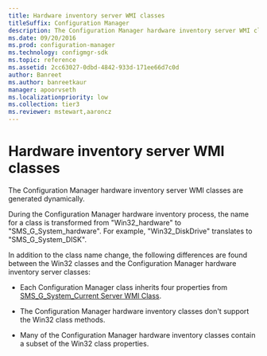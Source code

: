 ```yaml
---
title: Hardware inventory server WMI classes
titleSuffix: Configuration Manager
description: The Configuration Manager hardware inventory server WMI classes are generated dynamically and the name for a class is transformed from Win32_hardware to SMS_G_System_hardware.
ms.date: 09/20/2016
ms.prod: configuration-manager
ms.technology: configmgr-sdk
ms.topic: reference
ms.assetid: 2cc63027-0dbd-4842-933d-171ee66d7c0d
author: Banreet
ms.author: banreetkaur
manager: apoorvseth
ms.localizationpriority: low
ms.collection: tier3
ms.reviewer: mstewart,aaroncz 
---
```


# Hardware inventory server WMI classes

The Configuration Manager hardware inventory server WMI classes are generated dynamically.  

During the Configuration Manager hardware inventory process, the name for a class is transformed from "Win32_hardware" to "SMS_G_System_hardware". For example, "Win32_DiskDrive" translates to "SMS_G_System_DISK".  

In addition to the class name change, the following differences are found between the Win32 classes and the Configuration Manager hardware inventory server classes:  

- Each Configuration Manager class inherits four properties from [SMS_G_System_Current Server WMI Class](../../../../../develop/reference/core/clients/manage/sms_g_system_current-server-wmi-class.md).  

- The Configuration Manager hardware inventory classes don't support the Win32 class methods.  

- Many of the Configuration Manager hardware inventory classes contain a subset of the Win32 class properties.  

